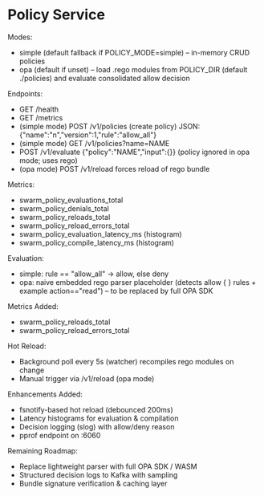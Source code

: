 # Policy Service

Modes:
- simple (default fallback if POLICY_MODE=simple) – in-memory CRUD policies
- opa (default if unset) – load .rego modules from POLICY_DIR (default ./policies) and evaluate consolidated allow decision

Endpoints:
- GET /health
- GET /metrics
- (simple mode) POST /v1/policies (create policy) JSON: {"name":"n","version":1,"rule":"allow_all"}
- (simple mode) GET /v1/policies?name=NAME
- POST /v1/evaluate {"policy":"NAME","input":{}} (policy ignored in opa mode; uses rego)
- (opa mode) POST /v1/reload forces reload of rego bundle

Metrics:
- swarm_policy_evaluations_total
- swarm_policy_denials_total
- swarm_policy_reloads_total
- swarm_policy_reload_errors_total
- swarm_policy_evaluation_latency_ms (histogram)
- swarm_policy_compile_latency_ms (histogram)

Evaluation:
- simple: rule == "allow_all" → allow, else deny
- opa: naive embedded rego parser placeholder (detects allow { } rules + example action=="read") – to be replaced by full OPA SDK

Metrics Added:
- swarm_policy_reloads_total
- swarm_policy_reload_errors_total

Hot Reload:
- Background poll every 5s (watcher) recompiles rego modules on change
- Manual trigger via /v1/reload (opa mode)

Enhancements Added:
- fsnotify-based hot reload (debounced 200ms)
- Latency histograms for evaluation & compilation
- Decision logging (slog) with allow/deny reason
- pprof endpoint on :6060

Remaining Roadmap:
- Replace lightweight parser with full OPA SDK / WASM
- Structured decision logs to Kafka with sampling
- Bundle signature verification & caching layer
